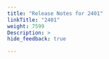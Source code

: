 ```yaml
---
title: "Release Notes for 2401"
linkTitle: "2401"
weight: 7599
Description: >
hide_feedback: true

---
```

